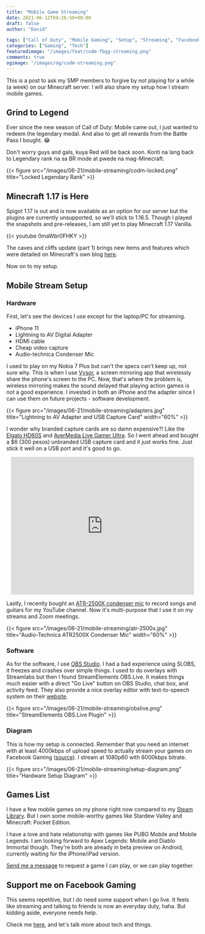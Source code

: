 ```yaml
---
title: "Mobile Game Streaming"
date: 2021-06-12T04:26:59+08:00
draft: false
author: "David"

tags: ["Call of Duty", "Mobile Gaming", "Setup", "Streaming", "Facebook Gaming"]
categories: ["Gaming", "Tech"]
featuredimage: "/images/feat/codm-fbgg-streaming.png"
comments: true
ogimage: "/images/og/codm-streaming.png"
---
```


This is a post to ask my SMP members to forgive by not playing for a while (a week) on our Minecraft server. I will also share my setup how I stream mobile games.

## Grind to Legend

Ever since the new season of Call of Duty: Mobile came out, I just wanted to redeem the legendary medal. And also to get all rewards from the Battle Pass I bought. 😂

Don't worry guys and gals, kuya Red will be back soon. Konti na lang back to Legendary rank na sa BR mode at pwede na mag-Minecraft.

{{< figure src="/images/06-21/mobile-streaming/codm-locked.png" title="Locked Legendary Rank" >}}

## Minecraft 1.17 is Here

Spigot 1.17 is out and is now available as an option for our server but the plugins are currently unsupported, so we'll stick to 1.16.5. Though I played the snapshots and pre-releases, I am still yet to play Minecraft 1.17 Vanilla.

{{< youtube 0maWbr0FHKY >}}

The caves and cliffs update (part 1) brings new items and features which were detailed on Minecraft's own blog [here](https://www.minecraft.net/en-us/updates/caves-and-cliffs).

Now on to my setup.

## Mobile Stream Setup

### Hardware

First, let's see the devices I use except for the laptop/PC for streaming.

- iPhone 11
- Lightning to AV Digital Adapter
- HDMI cable
- Cheap video capture
- Audio-technica Condenser Mic

I used to play on my Nokia 7 Plus but can't the specs can't keep up, not sure why. This is when I use [Vysor](https://www.vysor.io/), a screen mirroring app that wirelessly share the phone's screen to the PC. Now, that's where the problem is, wireless mirroring makes the sound delayed that playing action games is not a good experience. I invested in both an iPhone and the adapter since I can use them on future projects - software development.

{{< figure src="/images/06-21/mobile-streaming/adapters.jpg" title="Lightning to AV Adapter and USB Capture Card" width="60%" >}}

I wonder why branded capture cards are so damn expensive?! Like the [Elgato HD60S](https://ecommerce.datablitz.com.ph/products/elgato-hd60-s-game-capture) and [AverMedia Live Gamer Ultra](https://ecommerce.datablitz.com.ph/products/avermedia-live-gamer-ultra-game-streaming-capture-box-gc553). So I went ahead and bought a $6 (300 pesos) unbranded USB capture card and it just works fine. Just stick it well on a USB port and it's good to go.

<iframe src="https://giphy.com/embed/3o6MbtelsDZdsbFB7i" width="480" height="360" frameBorder="0" class="giphy-embed" style="display: block; margin: 0px auto;"></iframe>

Lastly, I recently bought an [ATR-2500X condenser mic](https://www.audio-technica.com/en-gb/atr2500x-usb) to record songs and guitars for my YouTube channel. Now it's multi-purpose that I use it on my streams and Zoom meetings.

{{< figure src="/images/06-21/mobile-streaming/atr-2500x.jpg" title="Audio-Technica ATR2500X Condenser Mic" width="60%" >}}

### Software

As for the software, I use [OBS Studio](https://obsproject.com/). I had a bad experience using SLOBS, it freezes and crashes over simple things. I used to do overlays with Streamlabs but then I found StreamElements OBS.Live. It makes things much easier with a direct "Go Live" button on OBS Studio, chat box, and activity feed. They also provide a nice overlay editor with text-to-speech system on their [website](https://streamelements.com/).

{{< figure src="/images/06-21/mobile-streaming/obslive.png" title="StreamElements OBS.Live Plugin" >}}

### Diagram

This is how my setup is connected. Remember that you need an internet with at least 4000kbps of upload speed to actually stream your games on Facebook Gaming ([source](https://www.facebook.com/fbgaminghome/creators/getstarted)). I stream at 1080p60 with 6000kbps bitrate.

{{< figure src="/images/06-21/mobile-streaming/setup-diagram.png" title="Hardware Setup Diagram" >}}

## Games List

I have a few mobile games on my phone right now compared to my [Steam Library](https://steamcommunity.com/id/reddvid/games/?tab=all). But I own some mobile-worthy games like Stardew Valley and Minecraft: Pocket Edition.

I have a love and hate relationship with games like PUBG Mobile and Mobile Legends. I am looking forward to Apex Legends: Mobile and Diablo Immortal though. They're both are already in beta preview on Android, currently waiting for the iPhone/iPad version.

[Send me a message](https://m.me/reddavidgg) to request a game I can play, or we can play together.

## Support me on Facebook Gaming

This seems repetitive, but I do need some support when I go live. It feels like streaming and talking to friends is now an everyday duty, haha. But kidding aside, everyone needs help.

Check me [here](https://fb.gg/reddavidgg), and let's talk more about tech and things.
